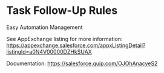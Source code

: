 # Task Follow-Up Rules
Easy Automation Management

See AppExchange listing for more information: https://appexchange.salesforce.com/appxListingDetail?listingId=a0N4V00000DZHkSUAX

Documentation: https://salesforce.quip.com/OJOhAnacyeS2
